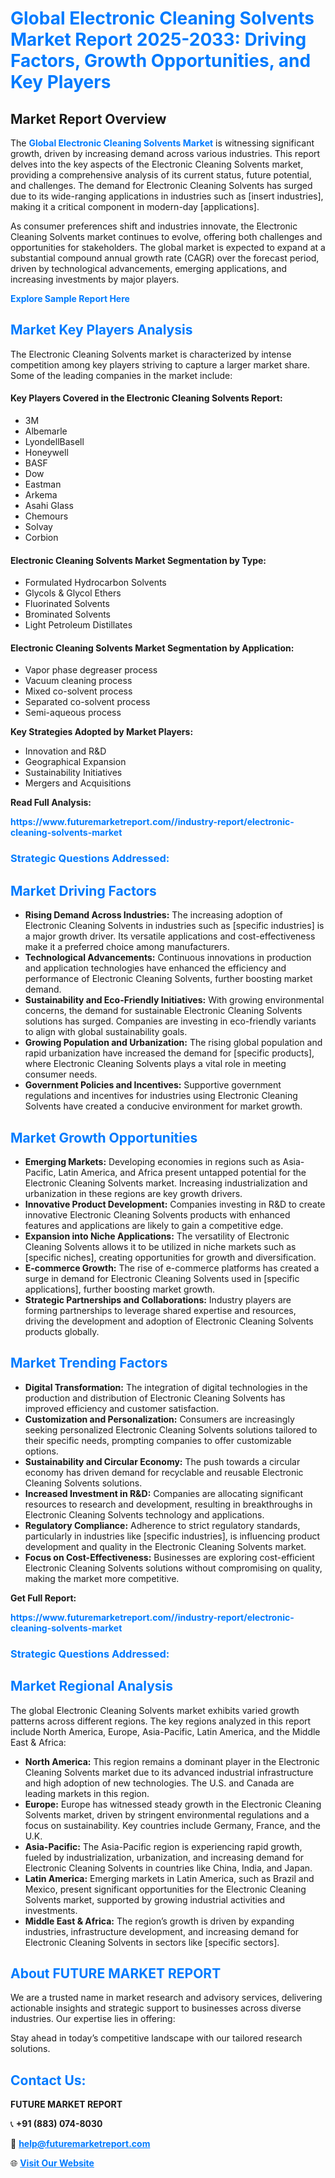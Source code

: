 <h1 style="color: #007BFF;">Global Electronic Cleaning Solvents Market Report 2025-2033: Driving Factors, Growth Opportunities, and Key Players</h1>

<section id="overview">
<h2>Market Report Overview</h2>
<p>The <a href="https://www.futuremarketreport.com//industry-report/electronic-cleaning-solvents-market" style="color: #007BFF; text-decoration: none;"><strong>Global Electronic Cleaning Solvents Market</strong></a> is witnessing significant growth, driven by increasing demand across various industries. This report delves into the key aspects of the Electronic Cleaning Solvents market, providing a comprehensive analysis of its current status, future potential, and challenges. The demand for Electronic Cleaning Solvents has surged due to its wide-ranging applications in industries such as [insert industries], making it a critical component in modern-day [applications].</p>
<p>As consumer preferences shift and industries innovate, the Electronic Cleaning Solvents market continues to evolve, offering both challenges and opportunities for stakeholders. The global market is expected to expand at a substantial compound annual growth rate (CAGR) over the forecast period, driven by technological advancements, emerging applications, and increasing investments by major players.</p>
</section>

<section id="overview">
<p><a href="https://www.futuremarketreport.com//request-sample/reportId=54440" style="color: #007BFF; text-decoration: none;"><strong>Explore Sample Report Here</strong></a></p>
</section>

<section id="key-players">
<h2 style="color: #007BFF;">Market Key Players Analysis</h2>
<p>The Electronic Cleaning Solvents market is characterized by intense competition among key players striving to capture a larger market share. Some of the leading companies in the market include:</p>
<h4>Key Players Covered in the Electronic Cleaning Solvents Report:</h4>
<ul><li>3M</li><li>Albemarle</li><li>LyondellBasell</li><li>Honeywell</li><li>BASF</li><li>Dow</li><li>Eastman</li><li>Arkema</li><li>Asahi Glass</li><li>Chemours</li><li>Solvay</li><li>Corbion</li></ul>
<h4>Electronic Cleaning Solvents Market Segmentation by Type:</h4>
<ul><li>Formulated Hydrocarbon Solvents</li><li>Glycols &amp; Glycol Ethers</li><li>Fluorinated Solvents</li><li>Brominated Solvents</li><li>Light Petroleum Distillates</li></ul>

<h4>Electronic Cleaning Solvents Market Segmentation by Application:</h4>
<ul><li>Vapor phase degreaser process</li><li>Vacuum cleaning process</li><li>Mixed co-solvent process</li><li>Separated co-solvent process</li><li>Semi-aqueous process</li></ul>
<p><strong>Key Strategies Adopted by Market Players:</strong></p>
<ul>
<li>Innovation and R&D</li>
<li>Geographical Expansion</li>
<li>Sustainability Initiatives</li>
<li>Mergers and Acquisitions</li>
</ul>
</section>

<section>
<p><strong>Read Full Analysis: </strong></p><a href="https://www.futuremarketreport.com//industry-report/electronic-cleaning-solvents-market" style="color: #007BFF; text-decoration: none;"><strong>https://www.futuremarketreport.com//industry-report/electronic-cleaning-solvents-market</strong></a>
<h3 style="color: #007BFF;">Strategic Questions Addressed:</h3>
</section>

<section id="driving-factors">
<h2 style="color: #007BFF;">Market Driving Factors</h2>
<ul>
<li><strong>Rising Demand Across Industries:</strong> The increasing adoption of Electronic Cleaning Solvents in industries such as [specific industries] is a major growth driver. Its versatile applications and cost-effectiveness make it a preferred choice among manufacturers.</li>
<li><strong>Technological Advancements:</strong> Continuous innovations in production and application technologies have enhanced the efficiency and performance of Electronic Cleaning Solvents, further boosting market demand.</li>
<li><strong>Sustainability and Eco-Friendly Initiatives:</strong> With growing environmental concerns, the demand for sustainable Electronic Cleaning Solvents solutions has surged. Companies are investing in eco-friendly variants to align with global sustainability goals.</li>
<li><strong>Growing Population and Urbanization:</strong> The rising global population and rapid urbanization have increased the demand for [specific products], where Electronic Cleaning Solvents plays a vital role in meeting consumer needs.</li>
<li><strong>Government Policies and Incentives:</strong> Supportive government regulations and incentives for industries using Electronic Cleaning Solvents have created a conducive environment for market growth.</li>
</ul>
</section>

<section id="growth-opportunities">
<h2 style="color: #007BFF;">Market Growth Opportunities</h2>
<ul>
<li><strong>Emerging Markets:</strong> Developing economies in regions such as Asia-Pacific, Latin America, and Africa present untapped potential for the Electronic Cleaning Solvents market. Increasing industrialization and urbanization in these regions are key growth drivers.</li>
<li><strong>Innovative Product Development:</strong> Companies investing in R&D to create innovative Electronic Cleaning Solvents products with enhanced features and applications are likely to gain a competitive edge.</li>
<li><strong>Expansion into Niche Applications:</strong> The versatility of Electronic Cleaning Solvents allows it to be utilized in niche markets such as [specific niches], creating opportunities for growth and diversification.</li>
<li><strong>E-commerce Growth:</strong> The rise of e-commerce platforms has created a surge in demand for Electronic Cleaning Solvents used in [specific applications], further boosting market growth.</li>
<li><strong>Strategic Partnerships and Collaborations:</strong> Industry players are forming partnerships to leverage shared expertise and resources, driving the development and adoption of Electronic Cleaning Solvents products globally.</li>
</ul>
</section>

<section id="trending-factors">
<h2 style="color: #007BFF;">Market Trending Factors</h2>
<ul>
<li><strong>Digital Transformation:</strong> The integration of digital technologies in the production and distribution of Electronic Cleaning Solvents has improved efficiency and customer satisfaction.</li>
<li><strong>Customization and Personalization:</strong> Consumers are increasingly seeking personalized Electronic Cleaning Solvents solutions tailored to their specific needs, prompting companies to offer customizable options.</li>
<li><strong>Sustainability and Circular Economy:</strong> The push towards a circular economy has driven demand for recyclable and reusable Electronic Cleaning Solvents solutions.</li>
<li><strong>Increased Investment in R&D:</strong> Companies are allocating significant resources to research and development, resulting in breakthroughs in Electronic Cleaning Solvents technology and applications.</li>
<li><strong>Regulatory Compliance:</strong> Adherence to strict regulatory standards, particularly in industries like [specific industries], is influencing product development and quality in the Electronic Cleaning Solvents market.</li>
<li><strong>Focus on Cost-Effectiveness:</strong> Businesses are exploring cost-efficient Electronic Cleaning Solvents solutions without compromising on quality, making the market more competitive.</li>
</ul>
</section>

<section>
<p><strong>Get Full Report: </strong></p><a href="https://www.futuremarketreport.com//industry-report/electronic-cleaning-solvents-market" style="color: #007BFF; text-decoration: none;"><strong>https://www.futuremarketreport.com//industry-report/electronic-cleaning-solvents-market</strong></a>
<h3 style="color: #007BFF;">Strategic Questions Addressed:</h3>
</section>


<section id="regional-analysis">
<h2 style="color: #007BFF;">Market Regional Analysis</h2>
<p>The global Electronic Cleaning Solvents market exhibits varied growth patterns across different regions. The key regions analyzed in this report include North America, Europe, Asia-Pacific, Latin America, and the Middle East & Africa:</p>
<ul>
<li><strong>North America:</strong> This region remains a dominant player in the Electronic Cleaning Solvents market due to its advanced industrial infrastructure and high adoption of new technologies. The U.S. and Canada are leading markets in this region.</li>
<li><strong>Europe:</strong> Europe has witnessed steady growth in the Electronic Cleaning Solvents market, driven by stringent environmental regulations and a focus on sustainability. Key countries include Germany, France, and the U.K.</li>
<li><strong>Asia-Pacific:</strong> The Asia-Pacific region is experiencing rapid growth, fueled by industrialization, urbanization, and increasing demand for Electronic Cleaning Solvents in countries like China, India, and Japan.</li>
<li><strong>Latin America:</strong> Emerging markets in Latin America, such as Brazil and Mexico, present significant opportunities for the Electronic Cleaning Solvents market, supported by growing industrial activities and investments.</li>
<li><strong>Middle East & Africa:</strong> The region’s growth is driven by expanding industries, infrastructure development, and increasing demand for Electronic Cleaning Solvents in sectors like [specific sectors].</li>
</ul>
</section>

<footer>
<h2 style="color: #007BFF;">About FUTURE MARKET REPORT</h2>
<p>We are a trusted name in market research and advisory services, delivering actionable insights and strategic support to businesses across diverse industries. Our expertise lies in offering:</p>

<p>Stay ahead in today’s competitive landscape with our tailored research solutions.</p>

<h2 style="color: #007BFF;">Contact Us:</h2>
<p><strong>FUTURE MARKET REPORT</strong></p>
<p>📞 <strong>+91 (883) 074-8030</strong></p>
<p>📧 <strong><a href="mailto:help@futuremarketreport.com" style="color: #007BFF;">help@futuremarketreport.com</a></strong></p>
<p>🌐 <strong><a href="https://www.futuremarketreport.com/" style="color: #007BFF;">Visit Our Website</a></strong></p>
</footer>